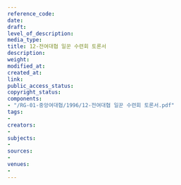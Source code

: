 ```yaml
---
reference_code: 
date: 
draft: 
level_of_description: 
media_type: 
title: 12-전여대협 일꾼 수련회 토론서
description: 
weight: 
modified_at: 
created_at: 
link: 
public_access_status: 
copyright_status: 
components:
- "/RG-01-중앙여대협/1996/12-전여대협 일꾼 수련회 토론서.pdf"
tags:
- 
creators:
- 
subjects:
- 
sources:
- 
venues:
- 
---
```

